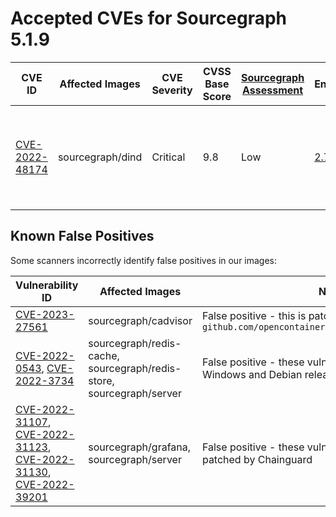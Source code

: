 # Accepted CVEs for Sourcegraph 5.1.9

| CVE ID                                                                  | Affected Images  | CVE Severity | CVSS Base Score | [Sourcegraph Assessment](../../../engineering/dev/policies/vulnerability-management-policy.md#severity-levels) | CVSS Environmental Score                                                                                                                                                                    | Details                                                                                                                        |
| ----------------------------------------------------------------------- | ---------------- | ------------ | --------------- | -------------------------------------------------------------------------------------------------------------- | ------------------------------------------------------------------------------------------------------------------------------------------------------------------------------------------- | ------------------------------------------------------------------------------------------------------------------------------ |
| [CVE-2022-48174](https://access.redhat.com/security/cve/CVE-2022-48174) | sourcegraph/dind | Critical     | 9.8             | Low                                                                                                            | [2.7](https://nvd.nist.gov/vuln-metrics/cvss/v3-calculator?vector=AV:A/AC:H/PR:H/UI:N/S:C/C:H/I:H/A:H/E:U/RL:X/RC:U/CR:L/IR:L/AR:L/MAV:A/MAC:H/MPR:H/MUI:N/MS:C/MC:L/MI:L/MA:L&version=3.1) | The ash shell in sourcegraph/dind is not exposed to attackers and only reacheable through direct access to the infrastructure. |

## Known False Positives

Some scanners incorrectly identify false positives in our images:

| Vulnerability ID                                                                                                                                                                                                                                                           | Affected Images                                                      | Note                                                                                     |
| -------------------------------------------------------------------------------------------------------------------------------------------------------------------------------------------------------------------------------------------------------------------------- | -------------------------------------------------------------------- | ---------------------------------------------------------------------------------------- |
| [CVE-2023-27561](https://www.cve.org/CVERecord?id=CVE-2023-27561)                                                                                                                                                                                                          | sourcegraph/cadvisor                                                 | False positive - this is patched in `github.com/opencontainers/runc/libcontainer@v1.1.5` |
| [CVE-2022-0543](https://www.cve.org/CVERecord?id=CVE-2022-0543), [CVE-2022-3734](https://www.cve.org/CVERecord?id=CVE-2022-3734)                                                                                                                                           | sourcegraph/redis-cache, sourcegraph/redis-store, sourcegraph/server | False positive - these vulnerabilities are specific to Windows and Debian releases       |
| [CVE-2022-31107](https://www.cve.org/CVERecord?id=CVE-2022-31107), [CVE-2022-31123](https://www.cve.org/CVERecord?id=CVE-2022-31123), [CVE-2022-31130](https://www.cve.org/CVERecord?id=CVE-2022-31130), [CVE-2022-39201](https://www.cve.org/CVERecord?id=CVE-2022-39201) | sourcegraph/grafana, sourcegraph/server                              | False positive - these vulnerabilities have been patched by Chainguard                   |
